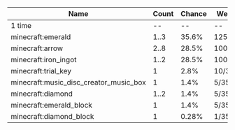 | Name                                   | Count | Chance | Weight  | Comment |
| -------------------------------------- | ----- | ------ | ------- | ------- |
| 1 time                                 |    -- |     -- |      -- |         |
| minecraft:emerald                      |  1..3 |  35.6% | 125/351 |         |
| minecraft:arrow                        |  2..8 |  28.5% | 100/351 |         |
| minecraft:iron_ingot                   |  1..2 |  28.5% | 100/351 |         |
| minecraft:trial_key                    |     1 |   2.8% |  10/351 |         |
| minecraft:music_disc_creator_music_box |     1 |   1.4% |   5/351 |         |
| minecraft:diamond                      |  1..2 |   1.4% |   5/351 |         |
| minecraft:emerald_block                |     1 |   1.4% |   5/351 |         |
| minecraft:diamond_block                |     1 |  0.28% |   1/351 |         |